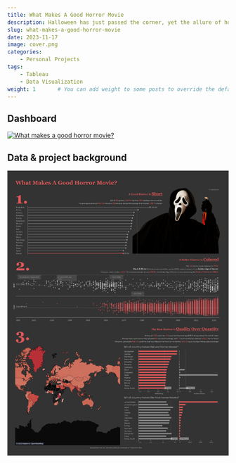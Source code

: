 ```yaml
---
title: What Makes A Good Horror Movie
description: Halloween has just passed the corner, yet the allure of horror movies remains still. What are the defining points that make a good horror movie?
slug: what-makes-a-good-horror-movie
date: 2023-11-17
image: cover.png
categories:
    - Personal Projects
tags:
    - Tableau
    - Data Visualization
weight: 1       # You can add weight to some posts to override the default sorting (date descending)
---
```


## Dashboard

<div class='tableauPlaceholder' id='viz1712309862571' style='position: relative'><noscript><a href='#'><img alt='What makes a good horror movie? ' src='https:&#47;&#47;public.tableau.com&#47;static&#47;images&#47;Wh&#47;WhatMakesAGoodHorrorMovies&#47;Whatmakesagoodhorrormovie&#47;1_rss.png' style='border: none' /></a></noscript><object class='tableauViz'  style='display:none;'><param name='host_url' value='https%3A%2F%2Fpublic.tableau.com%2F' /> <param name='embed_code_version' value='3' /> <param name='site_root' value='' /><param name='name' value='WhatMakesAGoodHorrorMovies&#47;Whatmakesagoodhorrormovie' /><param name='tabs' value='no' /><param name='toolbar' value='yes' /><param name='static_image' value='https:&#47;&#47;public.tableau.com&#47;static&#47;images&#47;Wh&#47;WhatMakesAGoodHorrorMovies&#47;Whatmakesagoodhorrormovie&#47;1.png' /> <param name='animate_transition' value='yes' /><param name='display_static_image' value='yes' /><param name='display_spinner' value='yes' /><param name='display_overlay' value='yes' /><param name='display_count' value='yes' /><param name='language' value='en-US' /></object></div>                <script type='text/javascript'>                    var divElement = document.getElementById('viz1712309862571');                    var vizElement = divElement.getElementsByTagName('object')[0];                    if ( divElement.offsetWidth > 800 ) { vizElement.style.width='1400px';vizElement.style.height='1827px';} else if ( divElement.offsetWidth > 500 ) { vizElement.style.width='1400px';vizElement.style.height='1827px';} else { vizElement.style.width='1400px';vizElement.style.height='1827px';}                     var scriptElement = document.createElement('script');                    scriptElement.src = 'https://public.tableau.com/javascripts/api/viz_v1.js';                    vizElement.parentNode.insertBefore(scriptElement, vizElement);                </script>

## Data & project background



![What Makes A Good Horror Movie](./What%20Makes%20A%20Good%20Horror%20Movie.png)
